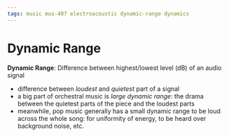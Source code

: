 ```yaml
---
tags: music mus-407 electroacoustic dynamic-range dynamics
---
```


# Dynamic Range

**Dynamic Range**: Difference between highest/lowest level (dB) of an audio signal

- difference between _loudest_ and _quietest_ part of a signal
- a big part of orchestral music is _large dynamic range_: the drama between the quietest parts of the piece and the loudest parts
- meanwhile, pop music generally has a small dynamic range to be loud across the whole song: for uniformity of energy, to be heard over background noise, etc.
